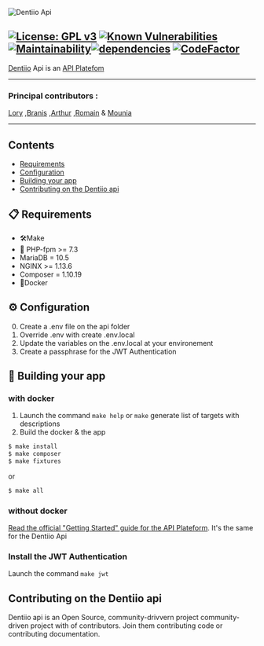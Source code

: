 ![Dentiio Api](https://www.dentiio.com/img/logoblue.png)

[![License: GPL v3](https://img.shields.io/badge/License-GPLv3-blue.svg)](https://www.gnu.org/licenses/gpl-3.0)
[![Known Vulnerabilities](https://snyk.io/test/github/dentiio/dentiio-api/badge.svg)](https://app.snyk.io/org/dentiio/projects)
[![Maintainability](https://api.codeclimate.com/v1/badges/f0de0aab8c05ebffd234/maintainability)](https://codeclimate.com/github/DentiioApp/dentiio-api/maintainability)[![dependencies](https://david-dm.org/DentiioApp/dentiio-api.svg)]()
[![CodeFactor](https://www.codefactor.io/repository/github/dentiioapp/dentiio-api/badge)](https://www.codefactor.io/repository/github/dentiioapp/dentiio-api)
----------------

[Dentiio](https://www.dentiio.com/) Api is an [API Platefom](https://github.com/api-platform/api-platform)


----------------

### Principal contributors :  
[Lory][L] 
,[Branis][B] 
,[Arthur][A] 
,[Romain][R] 
& [Mounia][M]

[L]:https://github.com/loryleticee
[B]:https://github.com/branisanz1
[R]:https://github.com/romainmaucot
[A]:https://github.com/adjikpo
[M]:https://github.com/lyafmounia

----------------

## Contents
-   [Requirements](#-requirements)
-   [Configuration](#-configuration)
-   [Building your app](#-building-your-app)
-   [Contributing on the Dentiio api](#-contributing-on-the-dentiio-api)

## 📋 Requirements
- 🛠Make
- :elephant: PHP-fpm >= 7.3 
- MariaDB = 10.5
- NGINX >= 1.13.6
- Composer = 1.10.19
- 🐳Docker

## :gear: Configuration
0. Create a .env file on the api folder
1. Override .env with create .env.local 
2. Update the variables on the .env.local at your environement 
3. Create a passphrase for the JWT Authentication


## 🎉 Building your app  

### with docker
1. Launch the command  `make help` or `make` generate list of targets with descriptions
2. Build the docker & the app

``` bash
$ make install
$ make composer
$ make fixtures
```

or

``` bash
$ make all
```

### without docker
[Read the official "Getting Started" guide for the API Plateform](https://api-platform.com/docs/distribution/#using-symfony-flex-and-composer-advanced-users). It's the same for the Dentiio Api 

### Install the JWT Authentication
Launch the command `make jwt`

## Contributing on the Dentiio api

Dentiio api is an Open Source, community-drivvern project community-driven project with of contributors. Join them contributing code or contributing documentation.
